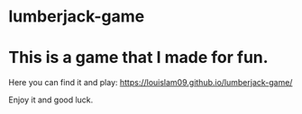 # lumberjack-game

# This is a game that I made for fun.

Here you can find it and play: https://louislam09.github.io/lumberjack-game/

Enjoy it and good luck.
